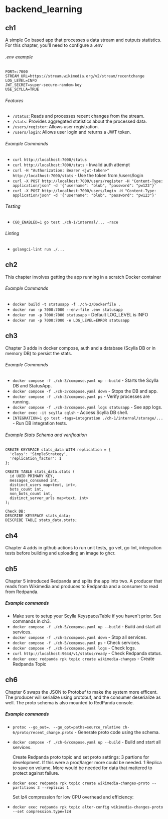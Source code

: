 # backend_learning

## ch1
A simple Go based app that processes a data stream and outputs statistics.
For this chapter, you'll need to configure a .env

###### .env example
```
PORT=:7000
STREAM_URL=https://stream.wikimedia.org/v2/stream/recentchange
LOG_LEVEL=INFO
JWT_SECRET=super-secure-random-key
USE_SCYLLA=TRUE
```

###### Features
- `/status`: Reads and processes recent changes from the stream.
- `/stats`: Provides aggregated statistics about the processed data.
- `/users/register`: Allows user registration.
- `/users/login`: Allows user login and returns a JWT token.

###### Example Commands
- `curl http://localhost:7000/status`
- `curl http://localhost:7000/stats` - Invalid auth attempt
- `curl -H "Authorization: Bearer <jwt-token>" http://localhost:7000/stats` - Use the token from /users/login
- `curl -X POST http://localhost:7000/users/register -H "Content-Type: application/json" -d '{"username": "blub", "password": "pw123"}'`
- `curl -X POST http://localhost:7000/users/login -H "Content-Type: application/json" -d '{"username": "blub", "password": "pw123"}'`

###### Testing
- `CGO_ENABLED=1 go test ./ch-1/internal/... -race`

###### Linting
- `golangci-lint run ./...`

## ch2
This chapter involves getting the app running in a scratch Docker container

###### Example Commands
  - `docker build -t statusapp -f ./ch-2/Dockerfile .`
  - `docker run -p 7000:7000 --env-file .env statusapp`
  - `docker run -p 7000:7000 statusapp` - Default LOG_LEVEL is INFO
  - `docker run -p 7000:7000 -e LOG_LEVEL=ERROR statusapp`

## ch3
Chapter 3 adds in docker compose, auth and a database (Scylla DB or in memory DB) to persist the stats.

###### Example Commands
- `docker compose -f ./ch-3/compose.yaml up --build` - Starts the Scylla DB and StatusApp.
- `docker compose -f ./ch-3/compose.yaml down` - Stops the DB and app.
- `docker compose -f ./ch-3/compose.yaml ps` - Verify processes are running.
- `docker compose -f ./ch-3/compose.yaml logs statusapp` - See app logs.
- `docker exec -it scylla cqlsh` - Access Scylla DB shell.
- `INTEGRATION=1 go test -tags=integration ./ch-1/internal/storage/...` - Run DB integration tests.

###### Example Stats Schema and verification
```
CREATE KEYSPACE stats_data WITH replication = {
  'class': 'SimpleStrategy',
  'replication_factor': 1
};

CREATE TABLE stats_data.stats (
  id UUID PRIMARY KEY,
  messages_consumed int,
  distinct_users map<text, int>,
  bots_count int,
  non_bots_count int,
  distinct_server_urls map<text, int>
);

Check DB:
DESCRIBE KEYSPACE stats_data;
DESCRIBE TABLE stats_data.stats;
```

## ch4
Chapter 4 adds in github actions to run unit tests, go vet, go lint, integration tests before building and uploading an image to ghcr.

## ch5
Chapter 5 introduced Redpanda and splits the app into two. A producer that reads from Wikimedia and produces to Redpanda and a consumer to read from Redpanda.

##### Example commands
- Make sure to setup your Scylla Keyspace/Table if you haven't prior. See commands in ch3.
- `docker compose -f ./ch-5/compose.yaml up --build` - Build and start all services.
- `docker compose -f ./ch-5/compose.yaml down` - Stop all services.
- `docker compose -f ./ch-5/compose.yaml ps` - Check services.
- `docker compose -f ./ch-5/compose.yaml logs` - Check logs.
- `curl http://localhost:9644/v1/status/ready` - Check Redpanda status.
- `docker exec redpanda rpk topic create wikimedia-changes` - Create Redpanda Topic

## ch6
Chapter 6 swaps the JSON to Protobuf to make the system more efficent. The producer will serialize using protobuf, and the consumer deserialize as well. The proto schema is also mounted to RedPanda console.

##### Example commands
- `protoc --go_out=. --go_opt=paths=source_relative ch-6/proto/recent_change.proto` - Generate proto code using the schema.
- `docker compose -f ./ch-6/compose.yaml up --build` - Build and start all services.

  Create Redpanda proto topic and set proto settings:
  3 partions for development. If this were a prod/larger more could be needed.
  1 Replica to save on volume. More would be needed for data that mattered to protect against failure.
- `docker exec redpanda rpk topic create wikimedia-changes-proto --partitions 3 --replicas 1`

  Set lz4 compression for low CPU overhead and efficiency:
- `docker exec redpanda rpk topic alter-config wikimedia-changes-proto --set compression.type=lz4`
